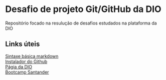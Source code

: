 # Desafio de projeto Git/GitHub da DIO
Repositório focado na resulução de desafios estudados na plataforma da DIO

## Links úteis
[Sintaxe básica markdown](https://www.markdownguide.org/basic-syntax/)<br>
[Instalador do Github](https://desktop.github.com/)<br>
[Págia da DIO](https://web.dio.me/home)<br>
[Bootcamp Santander](https://web.dio.me/track/33c858ab-35fb-4170-9193-a9eef8c2ba25)<br>
